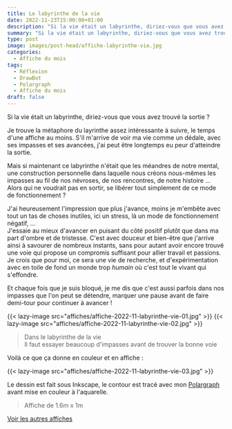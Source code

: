 ```yaml
---
title: Le labyrinthe de la vie
date: 2022-11-23T15:00:00+01:00
description: "Si la vie était un labyrinthe, diriez-vous que vous avez trouvé la sortie ?"
summary: "Si la vie était un labyrinthe, diriez-vous que vous avez trouvé la sortie ?"
type: post
image: images/post-head/affiche-labyrinthe-vie.jpg
categories: 
  - Affiche du mois
tags:
  - Réflexion
  - DrawBot
  - Polargraph
  - Affiche du mois
draft: false
---
```


Si la vie était un labyrinthe, diriez-vous que vous avez trouvé la sortie ?

Je trouve la métaphore du layrinthe assez intéressante à suivre, le temps d'une affiche au moins.
S'il m'arrive de voir ma vie comme un dédale, avec ses impasses et ses avancées, j'ai peut être
longtemps eu peur d'atteindre la sortie. 

Mais si maintenant ce labyrinthe n'était que les méandres de notre mental,
une construction personnelle dans laquelle nous créons nous-mêmes les impasses au fil de nos 
névroses, de nos rencontres, de notre histoire ... Alors qui ne voudrait pas en sortir, se libérer 
tout simplement de ce mode de fonctionnement ?

J'ai heureusement l'impression que plus j'avance, moins je m'embête avec tout un tas de choses 
inutiles, ici un stress, là un mode de fonctionnement négatif, ...  
J'essaie au mieux d'avancer en puisant du côté positif plutôt que dans 
ma part d'ombre et de tristesse. C'est avec douceur et bien-être que j'arrive ainsi à savourer de nombreux instants, 
sans pour autant avoir encore trouvé une voie qui propose un compromis suffisant pour allier travail et passions. 
Je crois que pour moi, ce sera une vie de recherche, et d'expérimentation avec en toile de fond un monde trop 
*humain* où c'est tout le vivant qui s'effondre. 

Et chaque fois que je suis bloqué, je me dis que c'est aussi parfois dans nos impasses que l'on peut se détendre, 
marquer une pause avant de faire demi-tour pour continuer à avancer !

{{< lazy-image src="affiches/affiche-2022-11-labyrinthe-vie-01.jpg" >}}
{{< lazy-image src="affiches/affiche-2022-11-labyrinthe-vie-02.jpg" >}}

> Dans le labyrinthe de la vie  
> Il faut essayer beaucoup d'impasses
> avant de trouver la bonne voie

Voilà ce que ça donne en couleur et en affiche :

{{< lazy-image src="affiches/affiche-2022-11-labyrinthe-vie-03.jpg" >}}

Le dessin est fait sous Inkscape, le contour est tracé avec mon [Polargraph](../drawbot-polargraph)
avant mise en couleur à l'aquarelle.

> Affiche de 1.6m x 1m

[Voir les autres affiches](/categories/affiche-du-mois)
